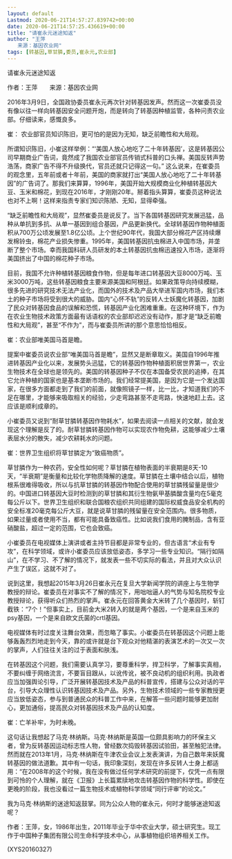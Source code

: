 ```yaml
---
layout: default
Lastmod: 2020-06-21T14:57:27.839742+00:00
date: 2020-06-21T14:57:25.436619+00:00
title: "请崔永元迷途知返"
author: "王萍
　　来源：基因农业网"
tags: [转基因,草甘膦,委员,崔永元,农业部]
---
```


请崔永元迷途知返

作者：王萍　　来源：基因农业网

2016年3月9日，全国政协委员崔永元再次针对转基因发声。然而这一次崔委员没有像以往一样向转基因安全问题开炮，而是转向了转基因种植监管，各种问责农业部。仔细读来，感慨良多。

崔： 农业部官员知识陈旧，更可怕的是因为无知，缺乏前瞻性和大局观。

所谓知识陈旧，小崔这样举例：“‘美国人放心地吃了二十年转基因’，这是转基因公司早期商业广告词，竟然成了我国农业部官员传销式科普的口头禅。美国反转声势浩荡，商家广告不得不升级换代，官员还就只记得这一句。” 这么说来，在崔委员的观念里，五年前或者十年前，美国的商家就打出“美国人放心地吃了二十年转基因”的广告词了。那我们来算算，1996年，美国开始大规模商业化种植转基因大豆、玉米和棉花，到现在2016年，才刚刚20年。掰着指头算算，崔委员这种说法也对不上啊！这样来指责专家们知识陈陋、无知，显得牵强。

“缺乏前瞻性和大局观”，显然崔委员是说反了。当下各国转基因研究发展迅猛，品种从单抗到多抗、从单一基因到组合基因，产品更新换代。全球转基因作物种植面积从700万公顷发展至1.8亿公顷。上个世纪90年代，我国大部分棉花产区持续爆发棉铃虫，棉花产业损失惨重。1995年，美国转基因抗虫棉进入中国市场，并垄断了整个市场。幸而我国科研人员研发的本土转基因抗虫棉迅速投入市场，逐渐将美国挤出了中国的棉花种子市场。

目前，我国不允许种植转基因粮食作物，但是每年进口转基因大豆8000万吨、玉米3000万吨，这些转基因粮食主要来源美国和阿根廷。如果政策导向持续模糊，很多先进的研究技术无法产业化，而国外的技术及产品大举进军国内市场，我们本土的种子市场将受到很大的威胁。国内“心怀不轨”的反转人士妖魔化转基因，加剧了民众对转基因食品的误解和恐慌，转基因产业化困难重重。在这种环境下，作为在农业生物技术政策方面最有话语权的农业部却迟迟没有动作，那才是“缺乏前瞻性和大局观”，甚至“不作为”，而与崔委员所讲的那个意思恰恰相反。

崔：农业部唯美国马首是瞻。

提案中崔委员说农业部“唯美国马首是瞻”，显然又是断章取义。美国自1996年推进转基因产业化以来，发展势头迅猛，它的转基因作物种植面积居世界第一，农业生物技术在全球也是领先的。美国的转基因种子不仅在本国备受农民的追捧，在其它允许种植的国家也是基本垄断市场的。我们经常提美国，是因为它是一个发达国家，在很多方面都走到了我们的前面，就像照镜子一样，比一比，才知道我们的不足在哪里，才能够来吸取相关的经验，少走弯路甚至不走弯路，快速地赶上去。这应该是顺利成章的。

小崔委员又说到“耐草甘膦转基因作物耗水”，如果去阅读一点相关的文献，就会发现这个理解是反了的。耐草甘膦转基因作物可以实现农作物免耕，这能够减少土壤表层水分的散失，减少农耕耗水的问题。

崔：世界卫生组织将草甘膦定为“致癌物质”。

草甘膦作为一种农药，安全性如何呢？草甘膦在植物表面的半衰期是8天-10天，“半衰期”是衡量和比较化学物质降解的速度。草甘膦在土壤中结合以后，植物根系很难得吸收，所以与抗草甘膦的转基因作物配合使用的草甘膦残留量是很少的。中国进口转基因大豆时检测到的草甘膦和其衍生物氨甲基膦酸含量均在5毫克每公斤以下。世界卫生组织和联合国粮农组织共同组建的国际权威食品安全机构的安全标准20毫克每公斤大豆，就是说草甘膦的残留量在安全范围内。很多物质，如果过量或者使用不当，都有可能具备致癌性。比如说我们食用的腌制品，含有亚硝酸盐，超过一定的范围，它也会致癌。

小崔委员在电视媒体上演讲或者主持节目都是非常专业的，但古语言“术业有专攻”，在科学领域，或许小崔委员应该放低姿态，多学习一些专业知识。“隔行如隔山”，在不学习、不了解的情况下，就发表一些不切实际的看法，并且对大众认识产生了误区，这就不对了。

说到这里，我想起2015年3月26日崔永元在复旦大学新闻学院的讲座上与生物学教授的辩论。崔委员在对事实不了解的情况下，用咄咄逼人的气势与知名院校专业教授辩论，获得听众们热烈的掌声。崔永元在回答黄金大米转了几个基因时，斩钉截铁：“7个！”但事实上，目前金大米2转入的就是两个基因，一个是来自玉米的psy基因，一个是来自欧文氏菌的crtl基因。

电视媒体有时过度关注舞台效果，而忽略了事实。小崔委员在转基因这个问题上能够轰轰烈烈地走到今天，靠的或许就是台下观众对他精湛的表演艺术的一次又一次的掌声，人们往往关注的过于表面和肤浅。

在转基因这个问题，我们需要认真学习，要尊重科学，捍卫科学，了解事实真相，不要纠缠于网络流言，不要盲目跟从，以讹传讹，被不良动机的组织利用。执政者应当加强舆论引导，广泛开展转基因技术及产品的科普宣传，搭建与公众对话的平台，引导大众理性认识转基因技术及产品。另外，生物技术领域的一些专家教授更应当放低姿态，参与到普通民众的科普工作中来，在解答一些问题时能够更加耐心，更加通俗，提高民众对转基因技术及产品的认知度。

崔：亡羊补牢，为时未晚。

这句话让我想起了马克·林纳斯。马克·林纳斯是英国一位颇具影响力的环保主义者，曾为反转基因运动标志性人物，曾经数次捣毁转基因试验田，甚至触犯法律。然而就在2013年1月，马克·林纳斯在牛津农业会议上发表演讲，为自己数年来妖魔转基因的做法道歉。其中有一句话，我印象深刻，发现在许多反转人士身上都适用：“在2008年的这个时候，我在没有做过任何学术研究的前提下，仅凭一点有限到可怜的个人理解，就在《卫报》上长篇累牍地攻击转基因作物的科学性。即使在更晚的阶段，我也没看过一篇生物技术或植物科学领域“同行评审”的论文。”

我为马克·林纳斯的迷途知返鼓掌。同为公众人物的崔永元，何时才能够迷途知返呢？

作者：王萍，女，1986年出生，2011年毕业于华中农业大学，硕士研究生。现工作于中国种子集团有限公司生命科学技术中心，从事植物组织培养相关工作。

(XYS20160327)


